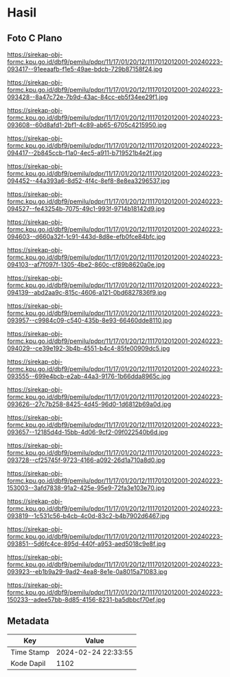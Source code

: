 # Hasil

## Foto C Plano

https://sirekap-obj-formc.kpu.go.id/dbf9/pemilu/pdpr/11/17/01/20/12/1117012012001-20240223-093417--91eeaafb-f1e5-49ae-bdcb-729b87158f24.jpg

https://sirekap-obj-formc.kpu.go.id/dbf9/pemilu/pdpr/11/17/01/20/12/1117012012001-20240223-093428--8a47c72e-7b9d-43ac-84cc-eb5f34ee29f1.jpg

https://sirekap-obj-formc.kpu.go.id/dbf9/pemilu/pdpr/11/17/01/20/12/1117012012001-20240223-093608--60d8afd1-2bf1-4c89-ab65-6705c4215950.jpg

https://sirekap-obj-formc.kpu.go.id/dbf9/pemilu/pdpr/11/17/01/20/12/1117012012001-20240223-094417--2b845ccb-f1a0-4ec5-a911-b719521b4e2f.jpg

https://sirekap-obj-formc.kpu.go.id/dbf9/pemilu/pdpr/11/17/01/20/12/1117012012001-20240223-094452--44a393a6-8d52-4f4c-8ef8-8e8ea3296537.jpg

https://sirekap-obj-formc.kpu.go.id/dbf9/pemilu/pdpr/11/17/01/20/12/1117012012001-20240223-094527--fe43254b-7075-49c1-993f-9714b18142d9.jpg

https://sirekap-obj-formc.kpu.go.id/dbf9/pemilu/pdpr/11/17/01/20/12/1117012012001-20240223-094603--d660a32f-1c91-443d-8d8e-efb0fce84bfc.jpg

https://sirekap-obj-formc.kpu.go.id/dbf9/pemilu/pdpr/11/17/01/20/12/1117012012001-20240223-094103--af7f097f-1305-4be2-860c-cf89b8620a0e.jpg

https://sirekap-obj-formc.kpu.go.id/dbf9/pemilu/pdpr/11/17/01/20/12/1117012012001-20240223-094139--abd2aa9c-815c-4606-a121-0bd6827836f9.jpg

https://sirekap-obj-formc.kpu.go.id/dbf9/pemilu/pdpr/11/17/01/20/12/1117012012001-20240223-093957--c9984c09-c540-435b-8e93-66460dde8110.jpg

https://sirekap-obj-formc.kpu.go.id/dbf9/pemilu/pdpr/11/17/01/20/12/1117012012001-20240223-094029--ce39e192-3b4b-4551-b4c4-85fe00909dc5.jpg

https://sirekap-obj-formc.kpu.go.id/dbf9/pemilu/pdpr/11/17/01/20/12/1117012012001-20240223-093555--699e4bcb-e2ab-44a3-9176-1b66dda8965c.jpg

https://sirekap-obj-formc.kpu.go.id/dbf9/pemilu/pdpr/11/17/01/20/12/1117012012001-20240223-093626--27c7b258-8425-4d45-96d0-1d6812b69a0d.jpg

https://sirekap-obj-formc.kpu.go.id/dbf9/pemilu/pdpr/11/17/01/20/12/1117012012001-20240223-093657--12185d4d-15bb-4d06-9cf2-09f022540b6d.jpg

https://sirekap-obj-formc.kpu.go.id/dbf9/pemilu/pdpr/11/17/01/20/12/1117012012001-20240223-093728--cf25745f-9723-4166-a092-26d1a710a8d0.jpg

https://sirekap-obj-formc.kpu.go.id/dbf9/pemilu/pdpr/11/17/01/20/12/1117012012001-20240223-153003--3afd7838-91a2-425e-95e9-72fa3e103e70.jpg

https://sirekap-obj-formc.kpu.go.id/dbf9/pemilu/pdpr/11/17/01/20/12/1117012012001-20240223-093819--1c531c56-b4cb-4c0d-83c2-b4b7902d6467.jpg

https://sirekap-obj-formc.kpu.go.id/dbf9/pemilu/pdpr/11/17/01/20/12/1117012012001-20240223-093851--5d6fc4ce-895d-440f-a953-aed5018c9e8f.jpg

https://sirekap-obj-formc.kpu.go.id/dbf9/pemilu/pdpr/11/17/01/20/12/1117012012001-20240223-093923--eb1b9a29-9ad2-4ea8-8e1e-0a8015a71083.jpg

https://sirekap-obj-formc.kpu.go.id/dbf9/pemilu/pdpr/11/17/01/20/12/1117012012001-20240223-150233--adee57bb-8d85-4156-8231-ba5dbbcf70ef.jpg


## Metadata

| Key        | Value               |
| ---------- | ------------------- |
| Time Stamp | 2024-02-24 22:33:55 |
| Kode Dapil | 1102                |



